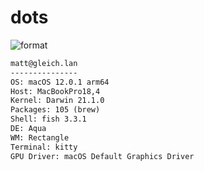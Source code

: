 
# dots

![format](https://github.com/gleich/dots/workflows/format/badge.svg)

```txt
matt@gleich.lan 
--------------- 
OS: macOS 12.0.1 arm64 
Host: MacBookPro18,4 
Kernel: Darwin 21.1.0 
Packages: 105 (brew) 
Shell: fish 3.3.1 
DE: Aqua 
WM: Rectangle 
Terminal: kitty 
GPU Driver: macOS Default Graphics Driver 
```
